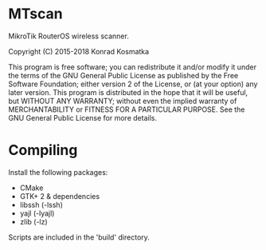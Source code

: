 MTscan
=======

MikroTik RouterOS wireless scanner.

Copyright (C) 2015-2018  Konrad Kosmatka

This program is free software; you can redistribute it and/or modify it under the terms of the GNU General Public License as published by the Free Software Foundation; either version 2 of the License, or (at your option) any later version.
This program is distributed in the hope that it will be useful, but WITHOUT ANY WARRANTY; without even the implied warranty of MERCHANTABILITY or FITNESS FOR A PARTICULAR PURPOSE. See the GNU General Public License for more details.

# Compiling
Install the following packages:

- CMake
- GTK+ 2 & dependencies
- libssh (-lssh)
- yajl (-lyajl)
- zlib (-lz)

Scripts are included in the 'build' directory.
